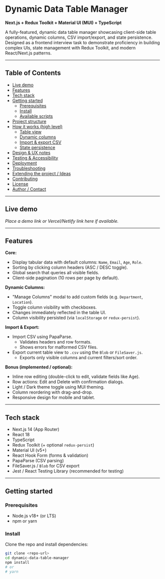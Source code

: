 # Dynamic Data Table Manager

**Next.js + Redux Toolkit + Material UI (MUI) + TypeScript**

A fully-featured, dynamic data table manager showcasing client-side table operations, dynamic columns, CSV import/export, and state persistence. Designed as a frontend interview task to demonstrate proficiency in building complex UIs, state management with Redux Toolkit, and modern React/Next.js patterns.

---

## Table of Contents
- [Live demo](#live-demo)
- [Features](#features)
- [Tech stack](#tech-stack)
- [Getting started](#getting-started)
  - [Prerequisites](#prerequisites)
  - [Install](#install)
  - [Available scripts](#available-scripts)
- [Project structure](#project-structure)
- [How it works (high level)](#how-it-works-high-level)
  - [Table view](#table-view)
  - [Dynamic columns](#dynamic-columns)
  - [Import & export CSV](#import--export-csv)
  - [State persistence](#state-persistence)
- [Design & UX notes](#design--ux-notes)
- [Testing & Accessibility](#testing--accessibility)
- [Deployment](#deployment)
- [Troubleshooting](#troubleshooting)
- [Extending the project / Ideas](#extending-the-project--ideas)
- [Contributing](#contributing)
- [License](#license)
- [Author / Contact](#author--contact)

---

## Live demo
_Place a demo link or Vercel/Netlify link here if available._

---

## Features
**Core:**
- Display tabular data with default columns: `Name`, `Email`, `Age`, `Role`.
- Sorting by clicking column headers (ASC / DESC toggle).
- Global search that queries all visible fields.
- Client-side pagination (10 rows per page by default).

**Dynamic Columns:**
- "Manage Columns" modal to add custom fields (e.g. `Department`, `Location`).
- Toggle column visibility with checkboxes.
- Changes immediately reflected in the table UI.
- Column visibility persisted (via `localStorage` or `redux-persist`).

**Import & Export:**
- Import CSV using PapaParse.
  - Validates headers and row formats.
  - Shows errors for malformed CSV files.
- Export current table view to `.csv` using the `Blob` or `FileSaver.js`.
  - Exports only visible columns and current filters/sort order.

**Bonus (implemented / optional):**
- Inline row editing (double-click to edit, validate fields like Age).
- Row actions: Edit and Delete with confirmation dialogs.
- Light / Dark theme toggle using MUI theming.
- Column reordering with drag-and-drop.
- Responsive design for mobile and tablet.

---

## Tech stack
- Next.js 14 (App Router)
- React 18
- TypeScript
- Redux Toolkit (+ optional `redux-persist`)
- Material UI (v5+)
- React Hook Form (forms & validation)
- PapaParse (CSV parsing)
- FileSaver.js / `Blob` for CSV export
- Jest / React Testing Library (recommended for testing)

---

## Getting started

### Prerequisites
- Node.js v18+ (or LTS)
- npm or yarn

### Install
Clone the repo and install dependencies:

```bash
git clone <repo-url>
cd dynamic-data-table-manager
npm install
# or
# yarn

